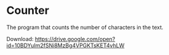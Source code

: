 # Counter
The program that counts the number of characters in the text.

Download: https://drive.google.com/open?id=10BDYuIm2fSNi8MzBg4VPGKTsKET4vhLW
